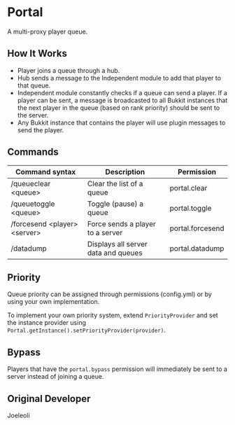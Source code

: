 # Portal

A multi-proxy player queue.

## How It Works
* Player joins a queue through a hub.
* Hub sends a message to the Independent module to add that player to that queue.
* Independent module constantly checks if a queue can send a player. If a player can be sent, a message is broadcasted to all Bukkit instances that the next player in the queue (based on rank priority) should be sent to the server.
* Any Bukkit instance that contains the player will use plugin messages to send the player.

## Commands
| Command syntax               | Description                         | Permission       |
| ---------------------------- | ----------------------------------- | ---------------- |
| /queueclear \<queue\>          | Clear the list of a queue           | portal.clear     |
| /queuetoggle \<queue\>         | Toggle (pause) a queue              | portal.toggle    |
| /forcesend \<player\> \<server\> | Force sends a player to a server    | portal.forcesend |
| /datadump                    | Displays all server data and queues | portal.datadump  |

## Priority
Queue priority can be assigned through permissions (config.yml) or by using your own implementation.

To implement your own priority system, extend `PriorityProvider` and set the instance provider using `Portal.getInstance().setPriorityProvider(provider)`.

## Bypass
Players that have the `portal.bypass` permission will immediately be sent to a server instead of joining a queue.

## Original Developer
Joeleoli
